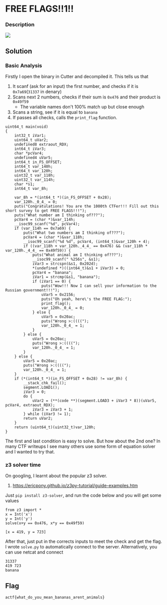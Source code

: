 # FREE FLAGS!!1!!

### Description

![](Description.png)

## Solution

### Basic Analysis

Firstly I open the binary in Cutter and decompiled it. This tells us that
1. It scanf (ask for an input) the first number, and checks if it is `0x7a69`(`31337` in denary)
2. Scans next 2 numbers, checks if their sum is `0x476` and their product is `0x49f59`
    - The variable names don't 100% match up but close enough
3. Scans a string, see if it is equal to `banana`
4. If passes all checks, calls the `print_flag` function.

```
uint64_t main(void)
{
    int32_t iVar1;
    uint64_t uVar2;
    undefined8 extraout_RDX;
    int64_t iVar3;
    char *pcVar4;
    undefined4 uVar5;
    int64_t in_FS_OFFSET;
    int64_t var_140h;
    int64_t var_120h;
    uint32_t var_118h;
    uint32_t var_114h;
    char *s1;
    int64_t var_8h;

    var_8h = *(int64_t *)(in_FS_OFFSET + 0x28);
    var_120h._0_4_ = 0;
    puts("Congratulations! You are the 1000th CTFer!!! Fill out this short survey to get FREE FLAGS!!!");
    puts("What number am I thinking of???");
    pcVar4 = (char *)&var_114h;
    __isoc99_scanf("%d", pcVar4);
    if (var_114h == 0x7a69) {
        puts("What two numbers am I thinking of???");
        pcVar4 = (char *)&var_118h;
        __isoc99_scanf("%d %d", pcVar4, (int64_t)&var_120h + 4);
        if ((var_118h + var_120h._4_4_ == 0x476) && (var_118h * var_120h._4_4_ == 0x49f59)) {
            puts("What animal am I thinking of???");
            __isoc99_scanf(" %256s", &s1);
            iVar3 = strcspn(&s1, 0x202d);
            *(undefined *)((int64_t)&s1 + iVar3) = 0;
            pcVar4 = "banana";
            iVar1 = strcmp(&s1, "banana");
            if (iVar1 == 0) {
                puts("Wow!!! Now I can sell your information to the Russian government!!!");
                uVar5 = 0x2156;
                puts("Oh yeah, here\'s the FREE FLAG:");
                print_flag();
                var_120h._0_4_ = 0;
            } else {
                uVar5 = 0x20ac;
                puts("Wrong >:((((");
                var_120h._0_4_ = 1;
            }
        } else {
            uVar5 = 0x20ac;
            puts("Wrong >:((((");
            var_120h._0_4_ = 1;
        }
    } else {
        uVar5 = 0x20ac;
        puts("Wrong >:((((");
        var_120h._0_4_ = 1;
    }
    if (*(int64_t *)(in_FS_OFFSET + 0x28) != var_8h) {
        __stack_chk_fail();
        segment.LOAD1();
        iVar3 = 0;
        do {
            uVar2 = (**(code **)(segment.LOAD3 + iVar3 * 8))(uVar5, pcVar4, extraout_RDX);
            iVar3 = iVar3 + 1;
        } while (iVar3 != 1);
        return uVar2;
    }
    return (uint64_t)(uint32_t)var_120h;
}
```
The first and last condition is easy to solve. But how about the 2nd one? In many CTF writeups I see many others use some form of equation solver and I wanted to try that.

### z3 solver time

On googling, I learnt about the popular z3 solver.
1. https://ericpony.github.io/z3py-tutorial/guide-examples.htm

Just `pip install z3-solver`, and run the code below and you will get some values
```
from z3 import *
x = Int('x')
y = Int('y')
solve(x+y == 0x476, x*y == 0x49f59)
```
```
[x = 419, y = 723]
```

After that, just put in the corrects inputs to meet the check and get the flag. I wrote `solve.py` to automatically connect to the server. Alternatively, you can use netcat and connect
```
31337
419 723
banana
```


## Flag
`actf{what_do_you_mean_bananas_arent_animals}`
